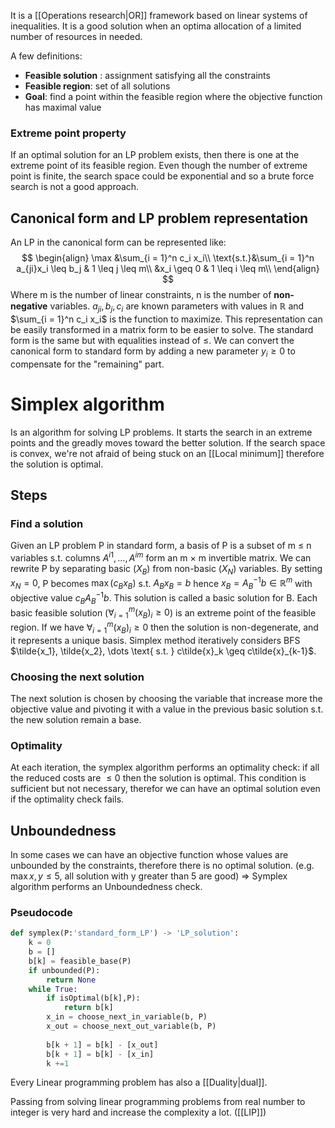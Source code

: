 It is a [[Operations research|OR]] framework based on linear systems of inequalities. It is a good solution when an optima allocation of a limited number of resources in needed.

A few definitions:
- __Feasible solution__ : assignment satisfying all the constraints
- __Feasible region__: set of all solutions
- __Goal__: find a point within the feasible region where the objective function has maximal value

### Extreme point property
If an optimal solution for an LP problem exists, then there is one at the extreme point of its feasible region. Even though the number of extreme point is finite, the search space could be exponential and so a brute force search is not a good approach. 

## Canonical form and LP problem representation

An LP in the canonical form can be represented like:
$$
\begin{align}
\max &\sum_{i = 1}^n c_i x_i\\
\text{s.t.}&\sum_{i = 1}^n a_{ji}x_i \leq b_j & 1 \leq j \leq m\\
&x_i \geq 0 & 1 \leq i \leq m\\
\end{align}
$$
Where m is the number of linear constraints, n is the number of __non-negative__ variables.
$a_{ji}, b_j, c_i$ are known parameters with values in $\mathbb{R}$ and $\sum_{i = 1}^n c_i x_i$ is the function to maximize. This representation can be easily transformed in a matrix form to be easier to solve.
The standard form is the same but with equalities instead of $\leq$. We can convert the canonical form to standard form by adding a new parameter $y_i \geq 0$ to compensate for the "remaining" part.  


# Simplex algorithm

Is an algorithm for solving LP problems. It starts the search in an extreme points and the greadly moves toward the better solution. If the search space is convex, we're not afraid of being stuck on an [[Local minimum]] therefore the solution is optimal.

## Steps

### Find a solution
Given an LP problem P in standard form, a basis of P is a subset of m $\leq$ n variables s.t. columns $A^{i1},\dots,A^{im}$ form an m × m invertible matrix. 
We can rewrite P by separating basic ($X_B$) from non-basic ($X_N$) variables. By setting $x_N = 0$, P becomes $\max(c_Bx_B)$ s.t. $A_Bx_B = b$ hence $x_B = A^{−1}_Bb\in \mathbb{R}^m$ with objective value $c_BA^{−1}_Bb$.
This solution is called a basic solution for B. Each basic feasible solution ($\forall_{i = 1}^m (x_B)_i \geq 0$) is an extreme point of the feasible region. 
If we have $\forall_{i = 1}^m (x_B)_i \geq 0$ then the solution is non-degenerate, and it represents a unique basis.
Simplex method iteratively considers BFS $\tilde{x_1}, \tilde{x_2}, \dots \text{ s.t. } c\tilde{x}_k \geq c\tilde{x}_{k-1}$.

### Choosing the next solution
The next solution is chosen by choosing the variable that increase more the objective value and pivoting it with a value in the previous basic solution s.t. the new solution remain a base.

### Optimality
At each iteration, the symplex algorithm performs an optimality check: if all the reduced costs are $\leq 0$ then the solution is optimal. This condition is sufficient but not necessary, therefor we can have an optimal solution even if the optimality check fails.

## Unboundedness
In some cases we can have an objective function whose values are unbounded by the constraints, therefore there is no optimal solution. (e.g. $\max x, y \leq 5$, all solution with y greater than 5 are good) => Symplex algorithm performs an Unboundedness check.

### Pseudocode
```python
def symplex(P:'standard_form_LP') -> 'LP_solution':
	k = 0
	b = []
	b[k] = feasible_base(P)
	if unbounded(P):
		return None
	while True:
		if isOptimal(b[k],P):
			return b[k]
		x_in = choose_next_in_variable(b, P)
		x_out = choose_next_out_variable(b, P)
		
		b[k + 1] = b[k] - [x_out]
		b[k + 1] = b[k] - [x_in]
		k +=1
```

Every Linear programming problem has also a [[Duality|dual]].

Passing from solving linear programming problems from real number to integer is very hard and increase the complexity a lot. ([[LIP]])  